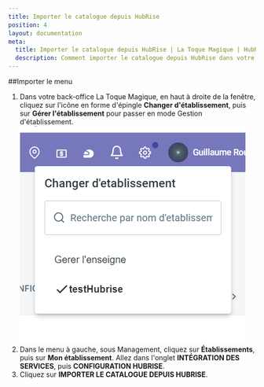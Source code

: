 ```yaml
---
title: Importer le catalogue depuis HubRise
position: 4
layout: documentation
meta:
  title: Importer le catalogue depuis HubRise | La Toque Magique | HubRise
  description: Comment importer le catalogue depuis HubRise dans votre menu La Toque Magique.
---
```


##Importer le menu

1. Dans votre back-office La Toque Magique, en haut à droite de la fenêtre, cliquez sur l'icône en forme d'épingle **Changer d'établissement**, puis sur **Gérer l'établissement** pour passer en mode Gestion d'établissement.
   ![Connexion à HubRise - Passer en mode gestion d'établissement](../images/001-fr-passer-gestion-etablissement.png)
2. Dans le menu à gauche, sous Management, cliquez sur **Établissements**, puis sur **Mon établissement**. Allez dans l'onglet **INTÉGRATION DES SERVICES**, puis **CONFIGURATION HUBRISE**.
3. Cliquez sur **IMPORTER LE CATALOGUE DEPUIS HUBRISE**.


